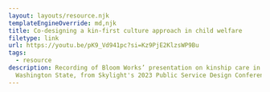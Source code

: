 ```yaml
---
layout: layouts/resource.njk
templateEngineOverride: md,njk
title: Co-designing a kin-first culture approach in child welfare
filetype: link
url: https://youtu.be/pK9_Vd941pc?si=Kz9PjE2KlzsWP9Bu
tags:
  - resource
description: Recording of Bloom Works’ presentation on kinship care in
  Washington State, from Skylight's 2023 Public Service Design Conference.
---
```


